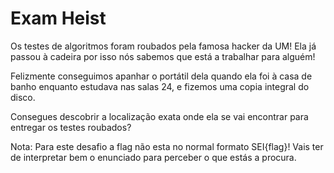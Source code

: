 # Exam Heist

Os testes de algoritmos foram roubados pela famosa hacker da UM! Ela já passou à
cadeira por isso nós sabemos que está a trabalhar para alguém!

Felizmente conseguimos apanhar o portátil dela quando ela foi à casa de banho
enquanto estudava nas salas 24, e fizemos uma copia integral do disco.

Consegues descobrir a localização exata onde ela se vai encontrar para entregar os testes roubados?

Nota: Para este desafio a flag não esta no normal formato SEI{flag}! Vais ter de
interpretar bem o enunciado para perceber o que estás a procura.
